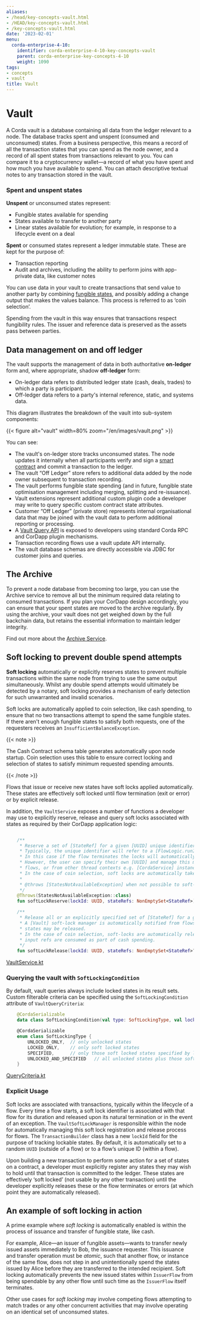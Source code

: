 ```yaml
---
aliases:
- /head/key-concepts-vault.html
- /HEAD/key-concepts-vault.html
- /key-concepts-vault.html
date: '2023-02-01'
menu:
  corda-enterprise-4-10:
    identifier: corda-enterprise-4-10-key-concepts-vault
    parent: corda-enterprise-key-concepts-4-10
    weight: 1090
tags:
- concepts
- vault
title: Vault
---
```



# Vault

A Corda vault is a database containing all data from the ledger relevant to a node. The database tracks spent and unspent (consumed and unconsumed) states. From a business perspective, this means a record of all the transaction states that you can spend as the node owner, and a record of all spent states from transactions relevant to you. You can compare it to a cryptocurrency wallet—a record of what you have spent and how much you have available to spend. You can attach descriptive textual notes to any transaction stored in the vault.

### Spent and unspent states

**Unspent** or unconsumed states represent:

* Fungible states available for spending
* States available to transfer to another party
* Linear states available for evolution; for example, in response to a lifecycle event on a deal

**Spent** or consumed states represent a ledger immutable state. These are kept for the purpose of:

* Transaction reporting
* Audit and archives, including the ability to perform joins with app-private data, like customer notes

You can use data in your vault to create transactions that send value to another party by combining [fungible states](key-concepts-states.md), and possibly adding a change output that makes the values balance. This process is referred to as ‘coin selection’.

Spending from the vault in this way ensures that transactions respect fungibility rules. The issuer and reference data is preserved as the assets pass between parties.

## Data management on and off ledger

The vault supports the management of data in both authoritative **on-ledger** form and, where appropriate, shadow **off-ledger** form:

* On-ledger data refers to distributed ledger state (cash, deals, trades) to which a party is participant.
* Off-ledger data refers to a party's internal reference, static, and systems data.

This diagram illustrates the breakdown of the vault into sub-system components:

{{< figure alt="vault" width=80% zoom="/en/images/vault.png" >}}

You can see:

* The vault's on-ledger store tracks unconsumed states. The node updates it internally when all participants verify and sign a [smart contract](key-concepts-contracts.md) and commit a transaction to the ledger.
* The vault “Off Ledger” store refers to additional data added by the node owner subsequent to transaction recording.
* The vault performs fungible state spending (and in future, fungible state optimisation management including merging, splitting and re-issuance).
* Vault extensions represent additional custom plugin code a developer may write to query specific custom contract state attributes.
* Customer “Off Ledger” (private store) represents internal organisational data that may be joined with the vault data to perform additional reporting or processing.
* A [Vault Query API](cordapps/api-vault-query.md) is exposed to developers using standard Corda RPC and CorDapp plugin mechanisms.
* Transaction recording flows use a vault update API internally.
* The vault database schemas are directly accessible via JDBC for customer joins and queries.

## The Archive

To prevent a node database from becoming too large, you can use the Archive service to remove all but the minimum required data relating to consumed transactions. If you plan your CorDapp design accordingly, you can ensure that your spent states are moved to the archive regularly. By using the archive, your vault does not get weighed down by the full backchain data, but retains the essential information to maintain ledger integrity.

Find out more about the [Archive Service](node/archiving/archiving-setup.md).

## Soft locking to prevent double spend attempts

**Soft locking**  automatically or explicitly reserves states to prevent
multiple transactions within the same node from trying to use the same output simultaneously. Whilst any double spend attempts would
ultimately be detected by a notary, soft locking provides a mechanism of early detection for such unwarranted and
invalid scenarios.

Soft locks are automatically applied to coin selection, like cash spending, to ensure that no two transactions attempt to
spend the same fungible states. If there aren't enough fungible states to satisfy both requests,  one of the requesters receives an `InsufficientBalanceException`.

{{< note >}}

The Cash Contract schema table generates automatically upon node startup. Coin selection uses
this table to ensure correct locking and selection of states to satisfy minimum requested spending amounts.

{{< /note >}}

Flows that issue or receive new states have soft locks applied automatically.
These states are effectively soft locked until flow termination (exit or error) or by explicit release.

In addition, the `VaultService` exposes a number of functions a developer may use to explicitly reserve, release and
query soft locks associated with states as required by their CorDapp application logic:

```kotlin

    /**
     * Reserve a set of [StateRef] for a given [UUID] unique identifier.
     * Typically, the unique identifier will refer to a [FlowLogic.runId]'s [UUID] associated with an in-flight flow.
     * In this case if the flow terminates the locks will automatically be freed, even if there is an error.
     * However, the user can specify their own [UUID] and manage this manually, possibly across the lifetime of multiple
     * flows, or from other thread contexts e.g. [CordaService] instances.
     * In the case of coin selection, soft locks are automatically taken upon gathering relevant unconsumed input refs.
     *
     * @throws [StatesNotAvailableException] when not possible to soft-lock all of requested [StateRef].
     */
    @Throws(StatesNotAvailableException::class)
    fun softLockReserve(lockId: UUID, stateRefs: NonEmptySet<StateRef>)

    /**
     * Release all or an explicitly specified set of [StateRef] for a given [UUID] unique identifier.
     * A [Vault] soft-lock manager is automatically notified from flows that are terminated, such that any soft locked
     * states may be released.
     * In the case of coin selection, soft-locks are automatically released once previously gathered unconsumed
     * input refs are consumed as part of cash spending.
     */
    fun softLockRelease(lockId: UUID, stateRefs: NonEmptySet<StateRef>? = null)

```

[VaultService.kt](https://github.com/corda/corda/blob/release/os/4.10/core/src/main/kotlin/net/corda/core/node/services/VaultService.kt)


### Querying the vault with `SoftLockingCondition`

By default, vault queries always include locked states in its result sets. Custom filterable criteria can be specified using the `SoftLockingCondition` attribute of `VaultQueryCriteria`:

```kotlin
    @CordaSerializable
    data class SoftLockingCondition(val type: SoftLockingType, val lockIds: List<UUID> = emptyList())

    @CordaSerializable
    enum class SoftLockingType {
        UNLOCKED_ONLY,  // only unlocked states
        LOCKED_ONLY,    // only soft locked states
        SPECIFIED,      // only those soft locked states specified by lock id(s)
        UNLOCKED_AND_SPECIFIED   // all unlocked states plus those soft locked states specified by lock id(s)
    }

```

[QueryCriteria.kt](https://github.com/corda/corda/blob/release/os/4.8/core/src/main/kotlin/net/corda/core/node/services/vault/QueryCriteria.kt)


### Explicit Usage

Soft locks are associated with transactions, typically within the lifecycle of a flow. Every time a
flow starts, a soft lock identifier is associated with that flow for its duration and released upon its natural
termination or in the event of an exception. The `VaultSoftLockManager` is responsible within the node for
automatically managing this soft lock registration and release process for flows. The `TransactionBuilder` class has a
new `lockId` field for the purpose of tracking lockable states. By default, it is automatically set to a random
`UUID` (outside of a flow) or to a flow’s unique ID (within a flow).

Upon building a new transaction to perform some action for a set of states on a contract, a developer must explicitly
register any states they may wish to hold until that transaction is committed to the ledger. These states are effectively ‘soft
locked’ (not usable by any other transaction) until the developer explicitly releases these or the flow terminates or errors
(at which point they are automatically released).


## An example of soft locking in action

A prime example where *soft locking* is automatically enabled is within the process of issuance and transfer of fungible
state, like cash.

For example, Alice—an issuer of fungible assets—wants to transfer newly issued assets immediately
to Bob, the issuance requester. This issuance and transfer operation must be *atomic*, such that another
flow, or instance of the same flow, does not step in and unintentionally spend the states issued by Alice
before they are transferred to the intended recipient. Soft locking automatically prevents the new issued states within
`IssuerFlow` from being spendable by any other flow until such time as the `IssuerFlow` itself terminates.

Other use cases for *soft locking* may involve competing flows attempting to match trades or any other concurrent
activities that may involve operating on an identical set of unconsumed states.
